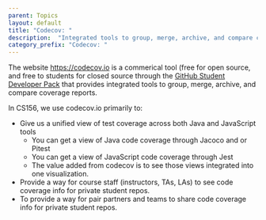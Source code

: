 ```yaml
---
parent: Topics
layout: default
title: "Codecov: "
description:  "Integrated tools to group, merge, archive, and compare coverage reports (commerical, free for open-source)"
category_prefix: "Codecov: "
---
```


The website <https://codecov.io> is a commerical tool (free for open source, and free to students for closed source through the 
[GitHub Student Developer Pack](https://education.github.com/students) that provides 
integrated tools to group, merge, archive, and compare coverage reports.

In CS156, we use codecov.io primarily to:
* Give us a unified view of test coverage across both Java and JavaScript tools
  - You can get a view of Java code coverage through Jacoco and or Pitest
  - You can get a view of JavaScript code coverage through Jest 
  - The value added from codecov is to see those views integrated into one visualization.
* Provide a way for course staff (instructors, TAs, LAs) to see code coverage info for private student repos.
* To provide a way for pair partners and teams to share code coverage info for private student repos.

